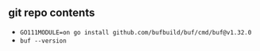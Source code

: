 
## git repo contents

- `GO111MODULE=on go install github.com/bufbuild/buf/cmd/buf@v1.32.0`
- `buf --version`
